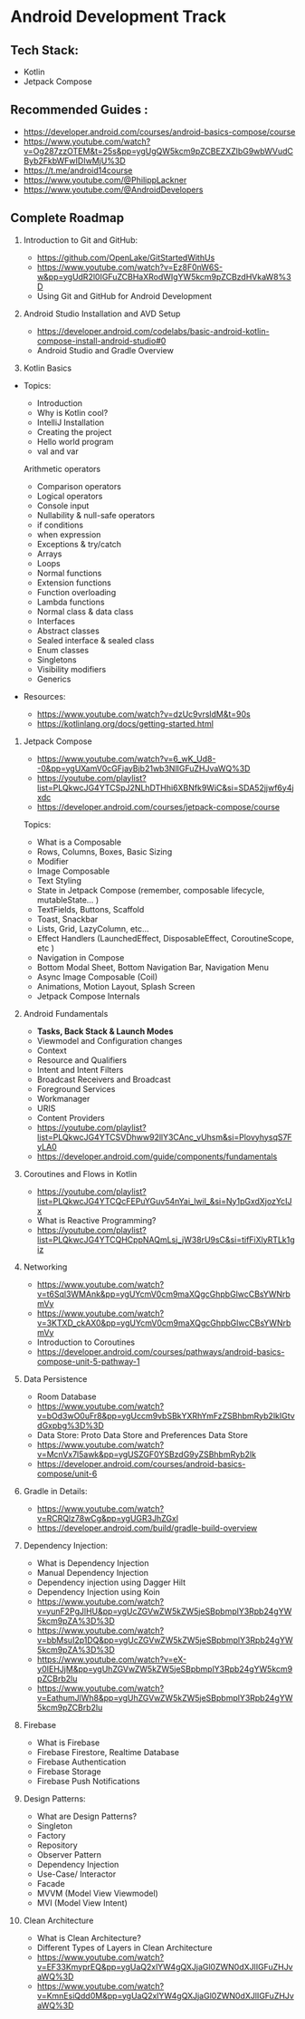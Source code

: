 # Android Development Track

## Tech Stack:

- Kotlin
- Jetpack Compose

## Recommended Guides :

- https://developer.android.com/courses/android-basics-compose/course
- https://www.youtube.com/watch?v=Og287zzOTEM&t=25s&pp=ygUgQW5kcm9pZCBEZXZlbG9wbWVudCByb2FkbWFwIDIwMjU%3D
- https://t.me/android14course
- https://www.youtube.com/@PhilippLackner
- https://www.youtube.com/@AndroidDevelopers

## Complete Roadmap

1. Introduction to Git and GitHub:
    - https://github.com/OpenLake/GitStartedWithUs
    - https://www.youtube.com/watch?v=Ez8F0nW6S-w&pp=ygUdR2l0IGFuZCBHaXRodWIgYW5kcm9pZCBzdHVkaW8%3D
    - Using Git and GitHub for Android Development
    
2. Android Studio Installation and AVD Setup
    - https://developer.android.com/codelabs/basic-android-kotlin-compose-install-android-studio#0
    - Android Studio and Gradle Overview
    
3. Kotlin Basics
- Topics:
    - Introduction
    - Why is Kotlin cool?
    - IntelliJ Installation
    - Creating the project
    - Hello world program
    - val and var
    
    Arithmetic operators
    
    - Comparison operators
    - Logical operators
    - Console input
    - Nullability & null-safe operators
    - if conditions
    - when expression
    - Exceptions & try/catch
    - Arrays
    - Loops
    - Normal functions
    - Extension functions
    - Function overloading
    - Lambda functions
    - Normal class & data class
    - Interfaces
    - Abstract classes
    - Sealed interface & sealed class
    - Enum classes
    - Singletons
    - Visibility modifiers
    - Generics
- Resources:
    - https://www.youtube.com/watch?v=dzUc9vrsldM&t=90s
    - https://kotlinlang.org/docs/getting-started.html

1. Jetpack Compose 
    - https://www.youtube.com/watch?v=6_wK_Ud8--0&pp=ygUXamV0cGFjayBjb21wb3NlIGFuZHJvaWQ%3D
    - https://youtube.com/playlist?list=PLQkwcJG4YTCSpJ2NLhDTHhi6XBNfk9WiC&si=SDA52jjwf6y4jxdc
    - https://developer.android.com/courses/jetpack-compose/course
    
    Topics:
    
    - What is a Composable
    - Rows, Columns, Boxes, Basic Sizing
    - Modifier
    - Image Composable
    - Text Styling
    - State in Jetpack Compose (remember, composable lifecycle, mutableState… )
    - TextFields, Buttons, Scaffold
    - Toast, Snackbar
    - Lists, Grid, LazyColumn, etc…
    - Effect Handlers (LaunchedEffect, DisposableEffect, CoroutineScope, etc )
    - Navigation in Compose
    - Bottom Modal Sheet, Bottom Navigation Bar, Navigation Menu
    - Async Image Composable (Coil)
    - Animations, Motion Layout, Splash Screen
    - Jetpack Compose Internals
    
2. Android Fundamentals
    - **Tasks, Back Stack & Launch Modes**
    - Viewmodel and Configuration changes
    - Context
    - Resource and Qualifiers
    - Intent and Intent Filters
    - Broadcast Receivers and Broadcast
    - Foreground Services
    - Workmanager
    - URIS
    - Content Providers
    - https://youtube.com/playlist?list=PLQkwcJG4YTCSVDhww92llY3CAnc_vUhsm&si=PlovyhysqS7FyLA0
    - https://developer.android.com/guide/components/fundamentals
    
3. Coroutines and Flows  in Kotlin
    - https://youtube.com/playlist?list=PLQkwcJG4YTCQcFEPuYGuv54nYai_lwil_&si=Ny1pGxdXjozYcIJx
    - What is Reactive Programming?
    - https://youtube.com/playlist?list=PLQkwcJG4YTCQHCppNAQmLsj_jW38rU9sC&si=tifFiXlyRTLk1giz
    
4. Networking
    - https://www.youtube.com/watch?v=t6Sql3WMAnk&pp=ygUYcmV0cm9maXQgcGhpbGlwcCBsYWNrbmVy
    - https://www.youtube.com/watch?v=3KTXD_ckAX0&pp=ygUYcmV0cm9maXQgcGhpbGlwcCBsYWNrbmVy
    - Introduction to Coroutines
    - https://developer.android.com/courses/pathways/android-basics-compose-unit-5-pathway-1
    
5. Data Persistence
    - Room Database
    - https://www.youtube.com/watch?v=bOd3wO0uFr8&pp=ygUccm9vbSBkYXRhYmFzZSBhbmRyb2lkIGtvdGxpbg%3D%3D
    - Data Store: Proto Data Store and Preferences Data Store
    - https://www.youtube.com/watch?v=McnVx7l5awk&pp=ygUSZGF0YSBzdG9yZSBhbmRyb2lk
    - https://developer.android.com/courses/android-basics-compose/unit-6
    
6. Gradle in Details: 
    - https://www.youtube.com/watch?v=RCRQlz78wCg&pp=ygUGR3JhZGxl
    - https://developer.android.com/build/gradle-build-overview
    
7. Dependency Injection:
    - What is Dependency Injection
    - Manual Dependency Injection
    - Dependency injection using Dagger Hilt
    - Dependency Injection using Koin
    - https://www.youtube.com/watch?v=yunF2PgJlHU&pp=ygUcZGVwZW5kZW5jeSBpbmplY3Rpb24gYW5kcm9pZA%3D%3D
    - https://www.youtube.com/watch?v=bbMsuI2p1DQ&pp=ygUcZGVwZW5kZW5jeSBpbmplY3Rpb24gYW5kcm9pZA%3D%3D
    - https://www.youtube.com/watch?v=eX-y0IEHJjM&pp=ygUhZGVwZW5kZW5jeSBpbmplY3Rpb24gYW5kcm9pZCBrb2lu
    - https://www.youtube.com/watch?v=EathumJlWh8&pp=ygUhZGVwZW5kZW5jeSBpbmplY3Rpb24gYW5kcm9pZCBrb2lu
    
8. Firebase
    - What is Firebase
    - Firebase Firestore, Realtime Database
    - Firebase Authentication
    - Firebase Storage
    - Firebase Push Notifications
    
9. Design Patterns:
    - What are Design Patterns?
    - Singleton
    - Factory
    - Repository
    - Observer Pattern
    - Dependency Injection
    - Use-Case/ Interactor
    - Facade
    - MVVM (Model View Viewmodel)
    - MVI (Model View Intent)
    
10. Clean Architecture
    - What is Clean Architecture?
    - Different Types of Layers in Clean Architecture
    - https://www.youtube.com/watch?v=EF33KmyprEQ&pp=ygUaQ2xlYW4gQXJjaGl0ZWN0dXJlIGFuZHJvaWQ%3D
    - https://www.youtube.com/watch?v=KmnEsiQdd0M&pp=ygUaQ2xlYW4gQXJjaGl0ZWN0dXJlIGFuZHJvaWQ%3D
